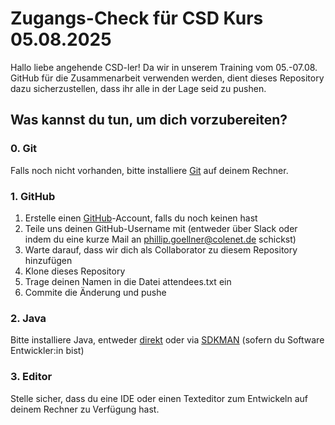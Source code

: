 # Zugangs-Check für CSD Kurs 05.08.2025
 
Hallo liebe angehende CSD-ler! Da wir in unserem Training vom 05.-07.08. GitHub für die Zusammenarbeit verwenden werden, dient dieses Repository dazu sicherzustellen, dass ihr alle in der Lage seid zu pushen.
 
## Was kannst du tun, um dich vorzubereiten?

### 0. Git

Falls noch nicht vorhanden, bitte installiere [Git](https://git-scm.com/) auf deinem Rechner.
 
### 1. GitHub
 
1. Erstelle einen [GitHub](https://github.com/)-Account, falls du noch keinen hast
2. Teile uns deinen GitHub-Username mit (entweder über Slack oder indem du eine kurze Mail an phillip.goellner@colenet.de schickst)
3. Warte darauf, dass wir dich als Collaborator zu diesem Repository hinzufügen
4. Klone dieses Repository
5. Trage deinen Namen in die Datei attendees.txt ein
6. Commite die Änderung und pushe


### 2. Java 

Bitte installiere Java, entweder [direkt](https://www.java.com/en/download/) oder via [SDKMAN](https://sdkman.io/) (sofern du Software Entwickler:in bist)

### 3. Editor 

Stelle sicher, dass du eine IDE oder einen Texteditor zum Entwickeln auf deinem Rechner zu Verfügung hast.
